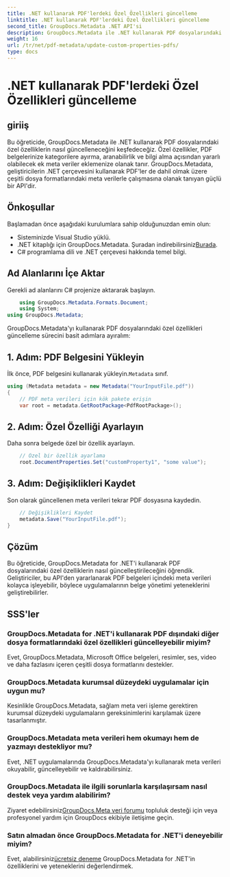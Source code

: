 ```yaml
---
title: .NET kullanarak PDF'lerdeki Özel Özellikleri güncelleme
linktitle: .NET kullanarak PDF'lerdeki Özel Özellikleri güncelleme
second_title: GroupDocs.Metadata .NET API'si
description: GroupDocs.Metadata ile .NET kullanarak PDF dosyalarındaki özel özellikleri nasıl güncelleyeceğinizi öğrenin. PDF meta verilerini verimli bir şekilde değiştirmek için basit adımlar.
weight: 16
url: /tr/net/pdf-metadata/update-custom-properties-pdfs/
type: docs
---
```

# .NET kullanarak PDF'lerdeki Özel Özellikleri güncelleme

## giriiş
Bu öğreticide, GroupDocs.Metadata ile .NET kullanarak PDF dosyalarındaki özel özelliklerin nasıl güncelleneceğini keşfedeceğiz. Özel özellikler, PDF belgelerinize kategorilere ayırma, aranabilirlik ve bilgi alma açısından yararlı olabilecek ek meta veriler eklemenize olanak tanır. GroupDocs.Metadata, geliştiricilerin .NET çerçevesini kullanarak PDF'ler de dahil olmak üzere çeşitli dosya formatlarındaki meta verilerle çalışmasına olanak tanıyan güçlü bir API'dir.
## Önkoşullar
Başlamadan önce aşağıdaki kurulumlara sahip olduğunuzdan emin olun:
- Sisteminizde Visual Studio yüklü.
-  .NET kitaplığı için GroupDocs.Metadata. Şuradan indirebilirsiniz[Burada](https://releases.groupdocs.com/metadata/net/).
- C# programlama dili ve .NET çerçevesi hakkında temel bilgi.

## Ad Alanlarını İçe Aktar
Gerekli ad alanlarını C# projenize aktararak başlayın.
```csharp
    using GroupDocs.Metadata.Formats.Document;
    using System;
using GroupDocs.Metadata;
```

GroupDocs.Metadata'yı kullanarak PDF dosyalarındaki özel özellikleri güncelleme sürecini basit adımlara ayıralım:
## 1. Adım: PDF Belgesini Yükleyin
 İlk önce, PDF belgesini kullanarak yükleyin.`Metadata` sınıf.
```csharp
using (Metadata metadata = new Metadata("YourInputFile.pdf"))
{
    // PDF meta verileri için kök pakete erişin
    var root = metadata.GetRootPackage<PdfRootPackage>();
```
## 2. Adım: Özel Özelliği Ayarlayın
Daha sonra belgede özel bir özellik ayarlayın.
```csharp
    // Özel bir özellik ayarlama
    root.DocumentProperties.Set("customProperty1", "some value");
```
## 3. Adım: Değişiklikleri Kaydet
Son olarak güncellenen meta verileri tekrar PDF dosyasına kaydedin.
```csharp
    // Değişiklikleri Kaydet
    metadata.Save("YourInputFile.pdf");
}
```

## Çözüm
Bu öğreticide, GroupDocs.Metadata for .NET'i kullanarak PDF dosyalarındaki özel özelliklerin nasıl güncelleştirileceğini öğrendik. Geliştiriciler, bu API'den yararlanarak PDF belgeleri içindeki meta verileri kolayca işleyebilir, böylece uygulamalarının belge yönetimi yeteneklerini geliştirebilirler.

## SSS'ler
### GroupDocs.Metadata for .NET'i kullanarak PDF dışındaki diğer dosya formatlarındaki özel özellikleri güncelleyebilir miyim?
Evet, GroupDocs.Metadata, Microsoft Office belgeleri, resimler, ses, video ve daha fazlasını içeren çeşitli dosya formatlarını destekler.
### GroupDocs.Metadata kurumsal düzeydeki uygulamalar için uygun mu?
Kesinlikle GroupDocs.Metadata, sağlam meta veri işleme gerektiren kurumsal düzeydeki uygulamaların gereksinimlerini karşılamak üzere tasarlanmıştır.
### GroupDocs.Metadata meta verileri hem okumayı hem de yazmayı destekliyor mu?
Evet, .NET uygulamalarında GroupDocs.Metadata'yı kullanarak meta verileri okuyabilir, güncelleyebilir ve kaldırabilirsiniz.
### GroupDocs.Metadata ile ilgili sorunlarla karşılaşırsam nasıl destek veya yardım alabilirim?
 Ziyaret edebilirsiniz[GroupDocs.Meta veri forumu](https://forum.groupdocs.com/c/metadata/14) topluluk desteği için veya profesyonel yardım için GroupDocs ekibiyle iletişime geçin.
### Satın almadan önce GroupDocs.Metadata for .NET'i deneyebilir miyim?
 Evet, alabilirsiniz[ücretsiz deneme](https://releases.groupdocs.com/) GroupDocs.Metadata for .NET'in özelliklerini ve yeteneklerini değerlendirmek.